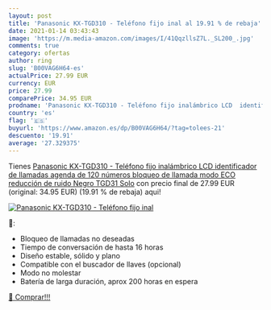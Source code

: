 ```yaml
---
layout: post
title: 'Panasonic KX-TGD310 - Teléfono fijo inal al 19.91 % de rebaja'
date: 2021-01-14 03:43:43
image: 'https://m.media-amazon.com/images/I/41QqzllsZ7L._SL200_.jpg'
comments: true
category: ofertas
author: ring
slug: 'B00VAG6H64-es'
actualPrice: 27.99 EUR
currency: EUR
price: 27.99
comparePrice: 34.95 EUR
prodname: 'Panasonic KX-TGD310 - Teléfono fijo inalámbrico LCD  identificador de llamadas  agenda de 120 números  bloqueo de llamada  modo ECO  reducción de ruido   Negro  TGD31 Solo'
country: 'es'
flag: '🇪🇸'
buyurl: 'https://www.amazon.es/dp/B00VAG6H64/?tag=tolees-21'
descuento: '19.91'
average: '27.329375'
---
```


Tienes [Panasonic KX-TGD310 - Teléfono fijo inalámbrico LCD  identificador de llamadas  agenda de 120 números  bloqueo de llamada  modo ECO  reducción de ruido   Negro  TGD31 Solo](https://www.amazon.es/dp/B00VAG6H64/?tag=tolees-21) con precio final de  27.99 EUR (original: 34.95 EUR) (19.91 %  de rebaja) aqui!

[![Panasonic KX-TGD310 - Teléfono fijo inal](https://m.media-amazon.com/images/I/41QqzllsZ7L._SL200_.jpg)](https://www.amazon.es/dp/B00VAG6H64/?tag=tolees-21)

🔎:

- Bloqueo de llamadas no deseadas
- Tiempo de conversación de hasta 16 horas
- Diseño estable, sólido y plano
- Compatible con el buscador de llaves (opcional)
- Modo no molestar
- Batería de larga duración, aprox 200 horas en espera

[🛒 Comprar!!!](https://www.amazon.es/dp/B00VAG6H64/?tag=tolees-21)
